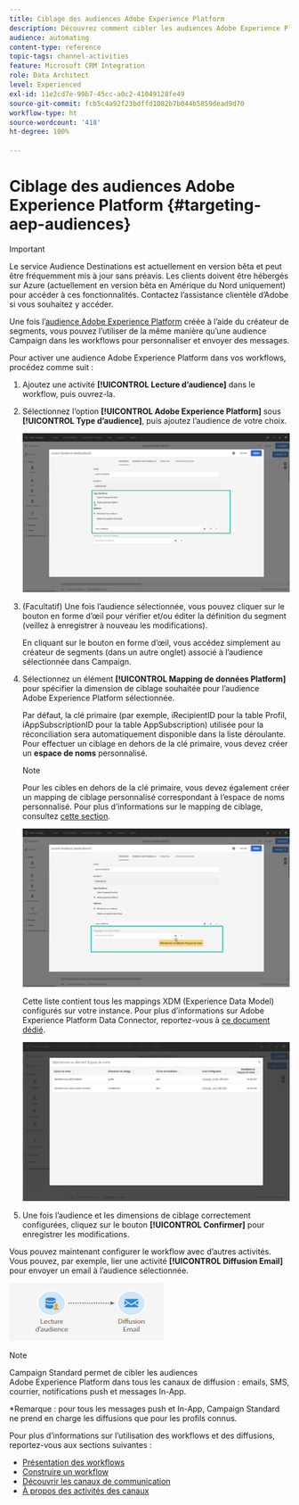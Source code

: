 ```yaml
---
title: Ciblage des audiences Adobe Experience Platform
description: Découvrez comment cibler les audiences Adobe Experience Platform dans les workflows.
audience: automating
content-type: reference
topic-tags: channel-activities
feature: Microsoft CRM Integration
role: Data Architect
level: Experienced
exl-id: 11e2cd7e-99b7-45cc-a0c2-41049128fe49
source-git-commit: fcb5c4a92f23bdffd1082b7b044b5859dead9d70
workflow-type: ht
source-wordcount: '418'
ht-degree: 100%

---
```


# Ciblage des audiences Adobe Experience Platform {#targeting-aep-audiences}

>[!IMPORTANT]
>
>Le service Audience Destinations est actuellement en version bêta et peut être fréquemment mis à jour sans préavis. Les clients doivent être hébergés sur Azure (actuellement en version bêta en Amérique du Nord uniquement) pour accéder à ces fonctionnalités. Contactez l’assistance clientèle d’Adobe si vous souhaitez y accéder.

Une fois l’[audience Adobe Experience Platform](../../integrating/using/aep-about-audience-destinations-service.md) créée à l’aide du créateur de segments, vous pouvez l’utiliser de la même manière qu’une audience Campaign dans les workflows pour personnaliser et envoyer des messages.

Pour activer une audience Adobe Experience Platform dans vos workflows, procédez comme suit :

1. Ajoutez une activité **[!UICONTROL Lecture d’audience]** dans le workflow, puis ouvrez-la.

1. Sélectionnez l’option **[!UICONTROL Adobe Experience Platform]** sous **[!UICONTROL Type d’audience]**, puis ajoutez l’audience de votre choix.

   ![](assets/aep_wkf_readaudience.png)

1. (Facultatif) Une fois l’audience sélectionnée, vous pouvez cliquer sur le bouton en forme d’œil pour vérifier et/ou éditer la définition du segment (veillez à enregistrer à nouveau les modifications).

   En cliquant sur le bouton en forme d’œil, vous accédez simplement au créateur de segments (dans un autre onglet) associé à l’audience sélectionnée dans Campaign.

1. Sélectionnez un élément **[!UICONTROL Mapping de données Platform]** pour spécifier la dimension de ciblage souhaitée pour l’audience Adobe Experience Platform sélectionnée.

   Par défaut, la clé primaire (par exemple, iRecipientID pour la table Profil, iAppSubscriptionID pour la table AppSubscription) utilisée pour la réconciliation sera automatiquement disponible dans la liste déroulante. Pour effectuer un ciblage en dehors de la clé primaire, vous devez créer un **espace de noms** personnalisé.

   >[!NOTE]
   >
   >Pour les cibles en dehors de la clé primaire, vous devez également créer un mapping de ciblage personnalisé correspondant à l’espace de noms personnalisé. Pour plus d’informations sur le mapping de ciblage, consultez [cette section](../../administration/using/target-mappings-in-campaign.md).

   ![](assets/aep_wkf_readaudience_namespace.png)

   Cette liste contient tous les mappings XDM (Experience Data Model) configurés sur votre instance. Pour plus d’informations sur Adobe Experience Platform Data Connector, reportez-vous à [ce document dédié](../../integrating/using/aep-about-data-connector.md).

   ![](assets/aep_wkf_readaudience_namespace2.png)

1. Une fois l’audience et les dimensions de ciblage correctement configurées, cliquez sur le bouton **[!UICONTROL Confirmer]** pour enregistrer les modifications.

Vous pouvez maintenant configurer le workflow avec d’autres activités. Vous pouvez, par exemple, lier une activité **[!UICONTROL Diffusion Email]** pour envoyer un email à l’audience sélectionnée.

![](assets/aep_wkf_email.png)

>[!NOTE]
>
>Campaign Standard permet de cibler les audiences Adobe Experience Platform dans tous les canaux de diffusion : emails, SMS, courrier, notifications push et messages In-App.
>
>*Remarque : pour tous les messages push et In-App, Campaign Standard ne prend en charge les diffusions que pour les profils connus.

Pour plus d’informations sur l’utilisation des workflows et des diffusions, reportez-vous aux sections suivantes :

* [Présentation des workflows](../../automating/using/get-started-workflows.md)
* [Construire un workflow](../../automating/using/building-a-workflow.md)
* [Découvrir les canaux de communication](../../channels/using/get-started-communication-channels.md)
* [À propos des activités des canaux](../../automating/using/about-channel-activities.md)
